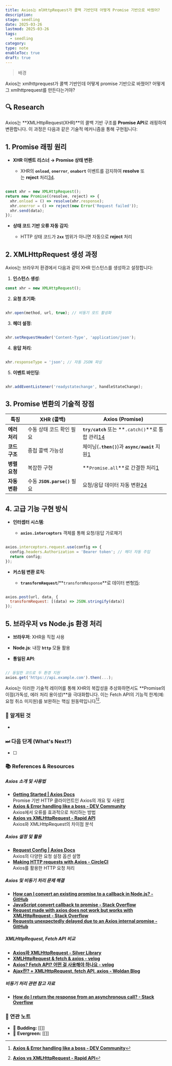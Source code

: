 ```yaml
---
title: Axios는 mlHttpRequest가 콜백 기반인데 어떻게 Promise 기반으로 바꿨어?
description: 
stage: seedling
date: 2025-03-26
lastmod: 2025-03-26
tags:
  - seedling
category: 
type: note
enableToc: true
draft: true
---
```


> 배경

Axios는 xmlhttprequest가 콜백 기반인데 어떻게 promise 기반으로 바꿨어? 어떻게 그 xmlhttprequest를 만든다는거야?


## 🔍 Research

Axios는 **XMLHttpRequest(XHR)**의 콜백 기반 구조를 **Promise API**로 래핑하여 변환합니다. 이 과정은 다음과 같은 기술적 메커니즘을 통해 구현됩니다:

## **1. Promise 래핑 원리**

- **XHR 이벤트 리스너 → Promise 상태 변환**:
    
    - XHR의 **`onload`**, **`onerror`**, **`onabort`** 이벤트를 감지하여 **resolve** 또는 **reject** 처리[3](https://dev.to/mperon/axios-error-handling-like-a-boss-333d)[4](https://rapidapi.com/guides/axios-vs-xmlhttprequest).


```js

const xhr = new XMLHttpRequest();
return new Promise((resolve, reject) => {
  xhr.onload = () => resolve(xhr.response);
  xhr.onerror = () => reject(new Error('Request failed'));
  xhr.send(data);
});

```


    
- **상태 코드 기반 오류 자동 감지**:
    
    - HTTP 상태 코드가 **`2xx`** 범위가 아니면 자동으로 **reject** 처리

## **2. XMLHttpRequest 생성 과정**

Axios는 브라우저 환경에서 다음과 같이 XHR 인스턴스를 생성하고 설정합니다:

1. **인스턴스 생성**:

```js
const xhr = new XMLHttpRequest();

```

2. **요청 초기화**:
    
```js

xhr.open(method, url, true); // 비동기 모드 활성화

```
    
3. **헤더 설정**:
    
```js

xhr.setRequestHeader('Content-Type', 'application/json');


```
    
4. **응답 처리**:
    
```js

xhr.responseType = 'json'; // 자동 JSON 파싱

```
    
5. **이벤트 바인딩**:
    
```js

xhr.addEventListener('readystatechange', handleStateChange);

```

## **3. Promise 변환의 기술적 장점**

|**특징**|**XHR (콜백)**|**Axios (Promise)**|
|---|---|---|
|**에러 처리**|수동 상태 코드 확인 필요|**`try/catch`** 또는 **`.catch()`**로 통합 관리[1](https://blog.logrocket.com/http-requests-axios/)[4](https://rapidapi.com/guides/axios-vs-xmlhttprequest)|
|**코드 구조**|중첩 콜백 가능성|체이닝(**`.then()`**)과 **`async/await`** 지원[1](https://blog.logrocket.com/http-requests-axios/)|
|**병렬 요청**|복잡한 구현|**`Promise.all`**로 간결한 처리[1](https://blog.logrocket.com/http-requests-axios/)|
|**자동 변환**|수동 **`JSON.parse()`** 필요|요청/응답 데이터 자동 변환[2](https://axios-http.com/docs/intro)[4](https://rapidapi.com/guides/axios-vs-xmlhttprequest)|

## **4. 고급 기능 구현 방식**

- **인터셉터 시스템**:
    
    - **`axios.interceptors`** 객체를 통해 요청/응답 가로채기
    
```js

axios.interceptors.request.use(config => {
  config.headers.Authorization = 'Bearer token'; // 헤더 자동 주입
  return config;
});


```
- **커스텀 변환 로직**:
    
    - **`transformRequest`**/**`transformResponse`**로 데이터 변형[1](https://blog.logrocket.com/http-requests-axios/)[5](https://axios-http.com/docs/req_config):
    
```js

axios.post(url, data, {
  transformRequest: [(data) => JSON.stringify(data)]
});


```

## **5. 브라우저 vs Node.js 환경 처리**

- **브라우저**: XHR을 직접 사용
    
- **Node.js**: 내장 **`http`** 모듈 활용
    
- **통일된 API**:
    
 ```js

// 동일한 코드로 두 환경 지원
axios.get('https://api.example.com').then(...);


```

Axios는 이러한 기술적 레이어를 통해 XHR의 복잡성을 추상화하면서도 **Promise의 이점(가독성, 에러 처리 용이성)**을 극대화합니다. 이는 Fetch API의 기능적 한계(예: 요청 취소 미지원)를 보완하는 핵심 원동력입니다[^1][^2].

### 🚩 알게된 것

-

### ⏭ 다음 단계 (What's Next?)

- [ ]

### 📚 References & Resources

##### Axios 소개 및 사용법

- **[Getting Started | Axios Docs](https://axios-http.com/docs/intro)**  
    Promise 기반 HTTP 클라이언트인 Axios의 개요 및 사용법
- **[Axios & Error handling like a boss - DEV Community](https://dev.to/mperon/axios-error-handling-like-a-boss-333d)**  
    Axios에서 오류를 효과적으로 처리하는 방법
- [**Axios vs XMLHttpRequest - Rapid API**](https://rapidapi.com/guides/axios-vs-xmlhttprequest)  
    Axios와 XMLHttpRequest의 차이점 분석

##### Axios 설정 및 활용

- **[Request Config | Axios Docs](https://axios-http.com/docs/req_config)**  
    Axios의 다양한 요청 설정 옵션 설명
- **[Making HTTP requests with Axios - CircleCI](https://circleci.com/blog/making-http-requests-with-axios/)**  
    Axios를 활용한 HTTP 요청 처리

##### Axios 및 비동기 처리 문제 해결

- **[How can I convert an existing promise to a callback in Node.js? - GitHub](https://github.com/axios/axios/issues/4915)**
- **[JavaScript convert callback to promise - Stack Overflow](https://stackoverflow.com/questions/49030088/javascript-convert-callback-to-promise/49030179)**
- **[Request made with axios does not work but works with XMLHttpRequest - Stack Overflow](https://stackoverflow.com/questions/59656393/request-made-with-axios-does-not-work-but-if-it-works-with-xmlhttprequest)**
- **[Requests unexpectedly delayed due to an Axios internal promise - GitHub](https://github.com/axios/axios/issues/2609)**
    
#####  XMLHttpRequest, Fetch API 비교

- **[Axios와 XMLHttpRequest - Silver Library](https://silverlibrary.tistory.com/498)**
- **[XMLHttpRequest & fetch & axios - velog](https://velog.io/@kcj_dev96/fetch)**
- **[Axios? Fetch API? 어떤 걸 사용해야 하나요 - velog](https://velog.io/@myjeong19/Axios-Fetch-API-%EC%96%B4%EB%96%A4%EA%B1%B8-%EC%82%AC%EC%9A%A9%ED%95%B4%EC%95%BC-%ED%95%98%EB%82%98%EC%9A%94)**    
- **[Ajax란? + XMLHttpRequest, fetch API, axios - Woldan Blog](https://pul8219.github.io/javascript/js-ajax/)**
    
##### 비동기 처리 관련 참고 자료

- **[How do I return the response from an asynchronous call? - Stack Overflow](https://stackoverflow.com/questions/14220321/how-do-i-return-the-response-from-an-asynchronous-call/50178868)**


### 📝 연관 노트

- 🌿 **Budding:** [[]]
- 🌳 **Evergreen:** [[]]





[^1]: **[Axios & Error handling like a boss - DEV Community](https://dev.to/mperon/axios-error-handling-like-a-boss-333d)**  

[^2]: [**Axios vs XMLHttpRequest - Rapid API**](https://rapidapi.com/guides/axios-vs-xmlhttprequest)  

